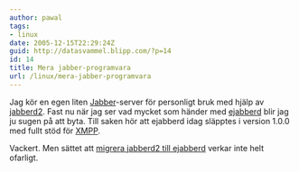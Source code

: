 ```yaml
---
author: pawal
tags:
- linux
date: 2005-12-15T22:29:24Z
guid: http://datasvammel.blipp.com/?p=14
id: 14
title: Mera jabber-programvara
url: /linux/mera-jabber-programvara
---
```


Jag kör en egen liten <a href="https://en.wikipedia.org/wiki/Jabber">Jabber</a>-server för
personligt bruk med hjälp av
<a href="http://jabberd.jabberstudio.org/2/">jabberd2</a>. Fast nu när jag
ser vad mycket som händer med <a href="http://ejabberd.jabber.ru/">ejabberd</a>
blir jag ju sugen på att byta. Till saken hör att ejabberd idag släpptes i
version 1.0.0 med fullt stöd för
<a href="https://en.wikipedia.org/wiki/Extensible_Messaging_and_Presence_Protocol">XMPP</a>.

Vackert. Men sättet att <a href="http://ejabberd.jabber.ru/jabberd2-to-ejabberd">migrera
jabberd2 till ejabberd</a> verkar inte helt ofarligt.
